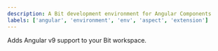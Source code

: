 ```yaml
---
description: A Bit development environment for Angular Components
labels: ['angular', 'environment', 'env', 'aspect', 'extension']
---
```


Adds Angular v9 support to your Bit workspace.
